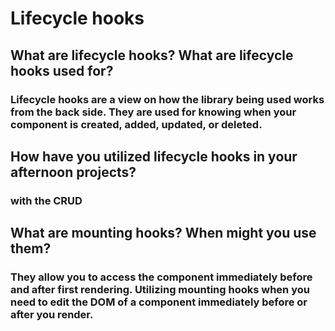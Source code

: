 # Lifecycle hooks

## What are lifecycle hooks? What are lifecycle hooks used for?

### Lifecycle hooks are a view on how the library being used works from the back side. They are used for knowing when your component is created, added, updated, or deleted.

## How have you utilized lifecycle hooks in your afternoon projects?

### with the CRUD

## What are mounting hooks? When might you use them?

### They allow you to access the component immediately before and after first rendering. Utilizing mounting hooks when you need to edit the DOM of a component immediately before or after you render.